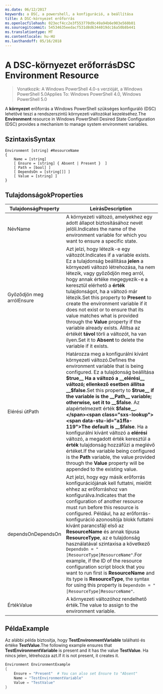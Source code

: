 ```yaml
---
ms.date: 06/12/2017
keywords: a DSC, a powershell, a konfiguráció, a beállítása
title: A DSC-környezet erőforrás
ms.openlocfilehash: 023ecf4cc2e3f553770d9c49a94b6e903e560b01
ms.sourcegitcommit: 54534635eedacf531d8d6344019dc16a50b8b441
ms.translationtype: MT
ms.contentlocale: hu-HU
ms.lasthandoff: 05/16/2018
---
```

# <a name="dsc-environment-resource"></a><span data-ttu-id="a1ffa-103">A DSC-környezet erőforrás</span><span class="sxs-lookup"><span data-stu-id="a1ffa-103">DSC Environment Resource</span></span>

> <span data-ttu-id="a1ffa-104">Vonatkozik: A Windows PowerShell 4.0-s verzióját, a Windows PowerShell 5.0</span><span class="sxs-lookup"><span data-stu-id="a1ffa-104">Applies To: Windows PowerShell 4.0, Windows PowerShell 5.0</span></span>

<span data-ttu-id="a1ffa-105">A __környezet__ erőforrás a Windows PowerShell szükséges konfiguráló (DSC) lehetővé teszi a rendszerszintű környezeti változókat kezeléséhez.</span><span class="sxs-lookup"><span data-stu-id="a1ffa-105">The __Environment__ resource in Windows PowerShell Desired State Configuration (DSC) provides a mechanism to manage system environment variables.</span></span>

## <a name="syntax"></a><span data-ttu-id="a1ffa-106">Szintaxis</span><span class="sxs-lookup"><span data-stu-id="a1ffa-106">Syntax</span></span>
``` mof
Environment [string] #ResourceName
{
    Name = [string]
    [ Ensure = [string] { Absent | Present }  ]
    [ Path = [bool] ]
    [ DependsOn = [string[]] ]
    [ Value = [string] ]
}
```

## <a name="properties"></a><span data-ttu-id="a1ffa-107">Tulajdonságok</span><span class="sxs-lookup"><span data-stu-id="a1ffa-107">Properties</span></span>

|  <span data-ttu-id="a1ffa-108">Tulajdonság</span><span class="sxs-lookup"><span data-stu-id="a1ffa-108">Property</span></span>  |  <span data-ttu-id="a1ffa-109">Leírás</span><span class="sxs-lookup"><span data-stu-id="a1ffa-109">Description</span></span>   |
|---|---|
| <span data-ttu-id="a1ffa-110">Név</span><span class="sxs-lookup"><span data-stu-id="a1ffa-110">Name</span></span>| <span data-ttu-id="a1ffa-111">A környezeti változó, amelyekhez egy adott állapot biztosításához nevét jelöli.</span><span class="sxs-lookup"><span data-stu-id="a1ffa-111">Indicates the name of the environment variable for which you want to ensure a specific state.</span></span>|
| <span data-ttu-id="a1ffa-112">Győződjön meg arról</span><span class="sxs-lookup"><span data-stu-id="a1ffa-112">Ensure</span></span>| <span data-ttu-id="a1ffa-113">Azt jelzi, hogy létezik-e egy változót.</span><span class="sxs-lookup"><span data-stu-id="a1ffa-113">Indicates if a variable exists.</span></span> <span data-ttu-id="a1ffa-114">Ez a tulajdonság beállítása __jelen__ a környezeti változó létrehozása, ha nem létezik, vagy győződjön meg arról, hogy annak értéke megegyezik-e a keresztül elérhető a __érték__ tulajdonságot, ha a változó már létezik.</span><span class="sxs-lookup"><span data-stu-id="a1ffa-114">Set this property to __Present__ to create the environment variable if it does not exist or to ensure that its value matches what is provided through the __Value__ property if the variable already exists.</span></span> <span data-ttu-id="a1ffa-115">Állítsa az értékét __távol__ törli a változót, ha van ilyen.</span><span class="sxs-lookup"><span data-stu-id="a1ffa-115">Set it to __Absent__ to delete the variable if it exists.</span></span>|
| <span data-ttu-id="a1ffa-116">Elérési út</span><span class="sxs-lookup"><span data-stu-id="a1ffa-116">Path</span></span>| <span data-ttu-id="a1ffa-117">Határozza meg a konfigurálni kívánt környezeti változó.</span><span class="sxs-lookup"><span data-stu-id="a1ffa-117">Defines the environment variable that is being configured.</span></span> <span data-ttu-id="a1ffa-118">Ez a tulajdonság beállítása __$true__ Ha a változó a __elérési__ változó; ellenkező esetben állítsa __$false__.</span><span class="sxs-lookup"><span data-stu-id="a1ffa-118">Set this property to __$true__ if the variable is the __Path__ variable; otherwise, set it to __$false__.</span></span> <span data-ttu-id="a1ffa-119">Az alapértelmezett érték __$false__.</span><span class="sxs-lookup"><span data-stu-id="a1ffa-119">The default is __$false__.</span></span> <span data-ttu-id="a1ffa-120">Ha a konfigurálni kívánt változó a __elérési__ változó, a megadott érték keresztül a __érték__ tulajdonság hozzáfűzi a meglévő értéket.</span><span class="sxs-lookup"><span data-stu-id="a1ffa-120">If the variable being configured is the __Path__ variable, the value provided through the __Value__ property will be appended to the existing value.</span></span>|
| <span data-ttu-id="a1ffa-121">dependsOn</span><span class="sxs-lookup"><span data-stu-id="a1ffa-121">DependsOn</span></span> | <span data-ttu-id="a1ffa-122">Azt jelzi, hogy egy másik erőforrás konfigurációjának kell futtatni, mielőtt ehhez az erőforráshoz van konfigurálva.</span><span class="sxs-lookup"><span data-stu-id="a1ffa-122">Indicates that the configuration of another resource must run before this resource is configured.</span></span> <span data-ttu-id="a1ffa-123">Például, ha az erőforrás-konfiguráció azonosítója blokk futtatni kívánt parancsfájl első az __ResourceName__ és annak típusa __ResourceType__, az e tulajdonság használatával szintaxisa a következő `DependsOn = "[ResourceType]ResourceName"`.</span><span class="sxs-lookup"><span data-stu-id="a1ffa-123">For example, if the ID of the resource configuration script block that you want to run first is __ResourceName__ and its type is __ResourceType__, the syntax for using this property is `DependsOn = "[ResourceType]ResourceName"`.</span></span>|
| <span data-ttu-id="a1ffa-124">Érték</span><span class="sxs-lookup"><span data-stu-id="a1ffa-124">Value</span></span>| <span data-ttu-id="a1ffa-125">A környezeti változóhoz rendelhető érték.</span><span class="sxs-lookup"><span data-stu-id="a1ffa-125">The value to assign to the environment variable.</span></span>|

## <a name="example"></a><span data-ttu-id="a1ffa-126">Példa</span><span class="sxs-lookup"><span data-stu-id="a1ffa-126">Example</span></span>

<span data-ttu-id="a1ffa-127">Az alábbi példa biztosítja, hogy __TestEnvironmentVariable__ található és értéke __TestValue__.</span><span class="sxs-lookup"><span data-stu-id="a1ffa-127">The following example ensures that __TestEnvironmentVariable__ is present and it has the value __TestValue__.</span></span> <span data-ttu-id="a1ffa-128">Ha nincs jelen, létrehozza azt.</span><span class="sxs-lookup"><span data-stu-id="a1ffa-128">If it is not present, it creates it.</span></span>

```powershell
Environment EnvironmentExample
{
    Ensure = "Present"  # You can also set Ensure to "Absent"
    Name = "TestEnvironmentVariable"
    Value = "TestValue"
}
```